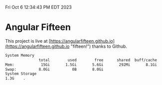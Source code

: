 Fri Oct  6 12:34:43 PM EDT 2023

# Angular Fifteen


This project is live at [https://angularfifteen.github.io](https://angularfifteen.github.io "fifteen!") thanks to Github.

```bash
System Memory
               total        used        free      shared  buff/cache   available
Mem:            15Gi       1.5Gi       5.6Gi       292Mi       8.1Gi        13Gi
Swap:          8.0Gi          0B       8.0Gi
System Storage
1.3G	.
```
```bash
